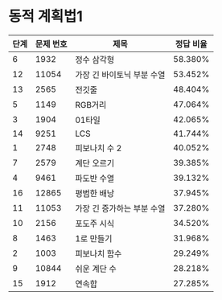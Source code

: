 # 동적 계획법1

| 단계 | 문제 번호 | 제목 | 정답 비율 |
| --- | --- | --- | --- |
| 6 | 1932 | 정수 삼각형 | 58.380% | 
| 12 | 11054 | 가장 긴 바이토닉 부분 수열 | 53.452% | 
| 13 | 2565 | 전깃줄 | 48.404% | 
| 5 | 1149 | RGB거리 | 47.064% | 
| 3 | 1904 | 01타일 | 42.065% | 
| 14 | 9251 | LCS | 41.744% | 
| 1 | 2748 | 피보나치 수 2 | 40.052% | 
| 7 | 2579 | 계단 오르기 | 39.385% | 
| 4 | 9461 | 파도반 수열 | 39.132% | 
| 16 | 12865 | 평범한 배낭 | 37.945% | 
| 11 | 11053 | 가장 긴 증가하는 부분 수열 | 37.280% | 
| 10 | 2156 | 포도주 시식 | 34.520% | 
| 8 | 1463 | 1로 만들기 | 31.968% | 
| 2 | 1003 | 피보나치 함수 | 29.249% | 
| 9 | 10844 | 쉬운 계단 수 | 28.218% | 
| 15 | 1912 | 연속합 | 27.285% | 
